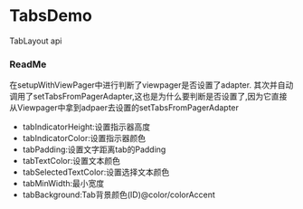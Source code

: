 # TabsDemo
TabLayout api

### ReadMe ###
在setupWithViewPager中进行判断了viewpager是否设置了adapter.
其次并自动调用了setTabsFromPagerAdapter,这也是为什么要判断是否设置了,因为它直接从Viewpager中拿到adpaer去设置的setTabsFromPagerAdapter

- tabIndicatorHeight:设置指示器高度
- tabIndicatorColor:设置指示器颜色
- tabPadding:设置文字距离tab的Padding
- tabTextColor:设置文本颜色
- tabSelectedTextColor:设置选择文本颜色
- tabMinWidth:最小宽度
- tabBackground:Tab背景颜色(ID)@color/colorAccent
